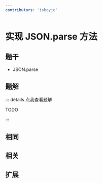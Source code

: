 ```yaml
---
contributors: 'isboyjc'
---
```


# 实现 JSON.parse 方法


## 题干

- JSON.parse



## 题解

::: details 点我查看题解

  TODO

:::



## 相同


## 相关


## 扩展

